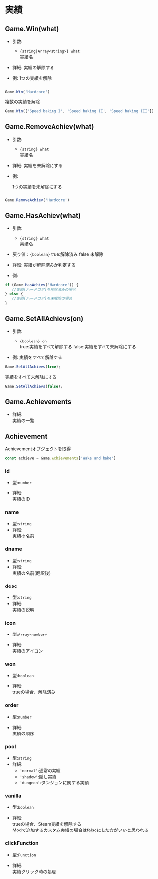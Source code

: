 # 実績

## Game.Win(what)

- 引数:
    - `{string|Array<string>} what`  
      実績名

- 詳細:
  実績の解除する

- 例:
  1つの実績を解除

 ```js

Game.Win('Hardcore')
```

複数の実績を解除

```js
Game.Win(['Speed baking I', 'Speed baking II', 'Speed baking III'])
```

## Game.RemoveAchiev(what)

- 引数:
    - `{string} what`  
      実績名

- 詳細:
  実績を未解除にする

- 例:

  1つの実績を未解除にする

 ```js

Game.RemoveAchiev('Hardcore')
```

## Game.HasAchiev(what)

- 引数:
    - `{string} what`  
      実績名

- 戻り値：`{boolean}` true:解除済み false 未解除
- 詳細:
  実績が解除済みか判定する

- 例:

 ```js
if (Game.HasAchiev('Hardcore')) {
    //実績[ハードコア]を解除済みの場合
} else {
    //実績[ハードコア]を未解除の場合
}

```

## Game.SetAllAchievs(on)

- 引数:
    - `{boolean} on`  
      true:実績をすべて解除する false:実績をすべて未解除にする

- 例:
  実績をすべて解除する

```js
Game.SetAllAchievs(true);
```

実績をすべて未解除にする

```js
Game.SetAllAchievs(false);
```

[comment]: <> (## Game.Achievement)

[comment]: <> (## Game.TieredAchievement)

[comment]: <> (## Game.ProductionAchievement)

[comment]: <> (## Game.BankAchievement)

[comment]: <> (## Game.CpsAchievement)

## Game.Achievements

- 詳細:  
  実績の一覧

## Achievement

Achievementオブジェクトを取得

```js
const achieve = Game.Achievements['Wake and bake']
```

### id

- 型:`number`

- 詳細:  
  実績のID

### name

- 型:`string`
- 詳細:  
  実績の名前

### dname

- 型:`string`
- 詳細:  
  実績の名前(翻訳後)

### desc

- 型:`string`
- 詳細:  
  実績の説明

### icon

- 型:`Array<number>`

- 詳細:  
  実績のアイコン

### won

- 型:`boolean`

- 詳細:  
  trueの場合、解除済み

### order

- 型:`number`

- 詳細:  
  実績の順序

### pool

- 型:`string`
- 詳細:
    - `'normal'`:通常の実績
    - `'shadow'`:隠し実績
    - `'dungeon'`:ダンジョンに関する実績

### vanilla

- 型:`boolean`

- 詳細:  
  trueの場合、Steam実績を解除する  
  Modで追加するカスタム実績の場合はfalseにした方がいいと思われる

### clickFunction

- 型:`Function`

- 詳細:  
  実績クリック時の処理